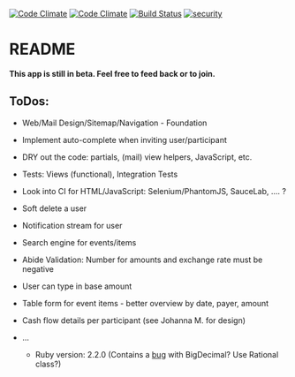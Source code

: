 [![Code Climate](https://codeclimate.com/github/Elyasin/Come-Malaka-Expenses/badges/gpa.svg)](https://codeclimate.com/github/Elyasin/Come-Malaka-Expenses) [![Code Climate](https://codeclimate.com/github/Elyasin/Come-Malaka-Expenses/badges/gpa.svg)](https://codeclimate.com/github/Elyasin/Come-Malaka-Expenses) [![Build Status](https://travis-ci.org/Elyasin/Come-Malaka-Expenses.svg?branch=master)](https://travis-ci.org/Elyasin/Come-Malaka-Expenses) [![security](https://hakiri.io/github/Elyasin/Come-Malaka-Expenses/master.svg)](https://hakiri.io/github/Elyasin/Come-Malaka-Expenses/master)

# README

**This app is still in beta. Feel free to feed back or to join.**

## ToDos:

 * Web/Mail Design/Sitemap/Navigation - Foundation

 * Implement auto-complete when inviting user/participant

 * DRY out the code: partials, (mail) view helpers, JavaScript, etc.

 * Tests: Views (functional), Integration Tests

 * Look into CI for HTML/JavaScript: Selenium/PhantomJS, SauceLab, .... ?

 * Soft delete a user

 * Notification stream for user

 * Search engine for events/items

 * Abide Validation: Number for amounts and exchange rate must be negative

 * User can type in base amount

 * Table form for event items - better overview by date, payer, amount

 * Cash flow details per participant (see Johanna M. for design)

 * ...

	* Ruby version: 2.2.0 (Contains a [bug] with BigDecimal? Use Rational class?)

[bug]: https://bugs.ruby-lang.org/issues/10850